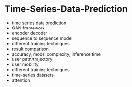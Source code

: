 # Time-Series-Data-Prediction                 
- time series data prediction           
- GAN framework               
- encoder decoder               
- sequence to sequence model           
- different training techniques  
- result comparison    
- accuracy, model complexity, inference time       
- user path/trajectory     
- user mobility   
- different training techniques 
- time-series datasets 
- attention 
  
